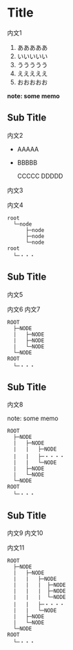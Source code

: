 # Title

内文1

1. あああああ
2. いいいいい
3. ううううう
4. えええええ
5. おおおおお

**note: some memo**

## Sub Title

内文2

* AAAAA
* BBBBB

  CCCCC
  DDDDD
  
内文3

内文4

```
root
  └─node
      ├─node
      ├─node
      └─node
root
  └─・・・
```

<div style="page-break-before:always"></div>

## Sub Title

内文5

内文6
内文7

```
ROOT
  ├─NODE
  |   ├─NODE
  |   ├─NODE
  |   └─NODE
  └─NODE
ROOT
  └─・・・
```

## Sub Title

内文8

note: some memo

```
ROOT
  ├─NODE
  |   ├─NODE
  |   |   ├─NODE
  |   |   ├─・・・・
  |   |   └─NODE
  |   ├─NODE
  |   └─NODE
  └─NODE
ROOT
  └─・・・
```

<div style="page-break-before:always"></div>

## Sub Title

内文9
内文10

内文11

```
ROOT
  ├─NODE
  |   ├─NODE
  |   |   ├─NODE
  |   |   |  ├─NODE
  |   |   |  ├─NODE
  |   |   |  └─NODE
  |   |   ├─・・・・
  |   |   └─NODE
  |   ├─NODE
  |   └─NODE
  └─NODE
ROOT
  └─・・・
```
